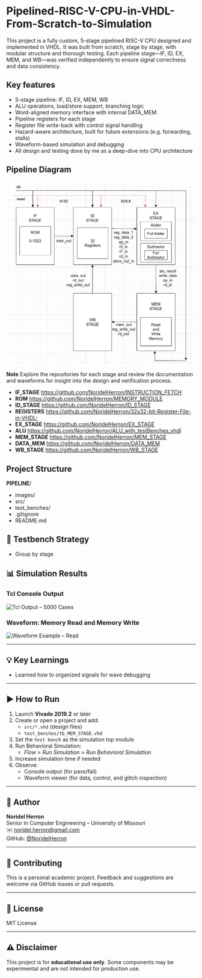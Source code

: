 # Pipelined-RISC-V-CPU-in-VHDL-From-Scratch-to-Simulation
This project is a fully custom, 5-stage pipelined RISC-V CPU designed and implemented in VHDL. It was built from scratch, stage by stage, with modular structure and thorough testing. Each pipeline stage—IF, ID, EX, MEM, and WB—was verified independently to ensure signal correctness and data consistency.

## Key features

- 5-stage pipeline: IF, ID, EX, MEM, WB
- ALU operations, load/store support, branching logic
- Word-aligned memory interface with internal DATA_MEM
- Pipeline registers for each stage 
- Register file write-back with control signal handling
- Hazard-aware architecture, built for future extensions (e.g. forwarding, stalls)
- Waveform-based simulation and debugging
- All design and testing done by me as a deep-dive into CPU architecture

## Pipeline Diagram
![Pipeline Diagram with no complexity no branching and jumping yet](images/pipeline_diagram.png)  


**Note** Explore the repositories for each stage and review the documentation and waveforms for insight into the design and verification process.
- **IF_STAGE** https://github.com/NoridelHerron/INSTRUCTION_FETCH
- **ROM** https://github.com/NoridelHerron/MEMORY_MODULE
- **ID_STAGE** https://github.com/NoridelHerron/ID_STAGE
- **REGISTERS** https://github.com/NoridelHerron/32x32-bit-Register-File-in-VHDL-
- **EX_STAGE** https://github.com/NoridelHerron/EX_STAGE
- **ALU** https://github.com/NoridelHerron/ALU_with_testBenches_vhdl
- **MEM_STAGE** https://github.com/NoridelHerron/MEM_STAGE
- **DATA_MEM** https://github.com/NoridelHerron/DATA_MEM
- **WB_STAGE** https://github.com/NoridelHerron/WB_STAGE

## Project Structure
**PIPELINE**/
- images/
- src/
- test_benches/
- .gitignore
- README.md

## 🧪 Testbench Strategy
- Group by stage

## 📊 Simulation Results

### Tcl Console Output
![Tcl Output – 5000 Cases](images/tcl.png)  

### Waveform: Memory Read and Memory Write
![Waveform Example – Read](images/wave.png) 

---
## 💡 Key Learnings
- Learned how to organized signals for wave debugging
---

## ▶️ How to Run

1. Launch **Vivado 2019.2** or later
2. Create or open a project and add:
    - `src/*.vhd` (design files)
    - `test_benches/tb_MEM_STAGE.vhd`
3. Set the `test bench` as the simulation top module
4. Run Behavioral Simulation:
    - *Flow > Run Simulation > Run Behavioral Simulation*
5. Increase simulation time if needed
6. Observe:
    - Console output (for pass/fail)
    - Waveform viewer (for data, control, and glitch inspection)
---

## 👤 Author
**Noridel Herron**  
Senior in Computer Engineering – University of Missouri  
✉️ noridel.herron@gmail.com  
GitHub: [@NoridelHerron](https://github.com/NoridelHerron)

---

## 🤝 Contributing
This is a personal academic project. Feedback and suggestions are welcome via GitHub issues or pull requests.

---

## 📜 License
MIT License

---

## ⚠️ Disclaimer
This project is for **educational use only**. Some components may be experimental and are not intended for production use.
